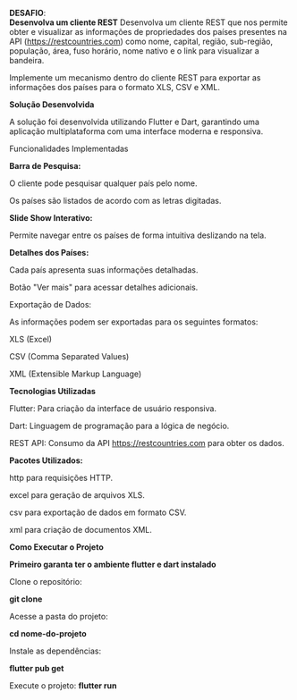 **DESAFIO**:  
**Desenvolva um cliente REST**
Desenvolva um cliente REST que nos permite obter e visualizar as informações de propriedades dos países presentes na API (https://restcountries.com) 
como nome,
capital, região,
sub-região, população,
área, fuso horário,
nome nativo e o link para visualizar a bandeira.

Implemente um mecanismo dentro do cliente REST para exportar as informações dos países para o formato XLS, CSV e XML.




**Solução Desenvolvida**

A solução foi desenvolvida utilizando Flutter e Dart, garantindo uma aplicação multiplataforma com uma interface moderna e responsiva.

Funcionalidades Implementadas

**Barra de Pesquisa:**

O cliente pode pesquisar qualquer país pelo nome.

Os países são listados de acordo com as letras digitadas.

**Slide Show Interativo:**

Permite navegar entre os países de forma intuitiva deslizando na tela.

**Detalhes dos Países:**

Cada país apresenta suas informações detalhadas.

Botão "Ver mais" para acessar detalhes adicionais.

Exportação de Dados:

As informações podem ser exportadas para os seguintes formatos:

XLS (Excel)

CSV (Comma Separated Values)

XML (Extensible Markup Language)

**Tecnologias Utilizadas**

Flutter: Para criação da interface de usuário responsiva.

Dart: Linguagem de programação para a lógica de negócio.

REST API: Consumo da API https://restcountries.com para obter os dados.

**Pacotes Utilizados:**

http para requisições HTTP.

excel para geração de arquivos XLS.

csv para exportação de dados em formato CSV.

xml para criação de documentos XML.

**Como Executar o Projeto**

**Primeiro garanta ter o ambiente flutter e dart instalado**

Clone o repositório:

**git clone <link-do-repositorio>**

Acesse a pasta do projeto:

**cd nome-do-projeto**

Instale as dependências:

**flutter pub get**

Execute o projeto:
**flutter run**

